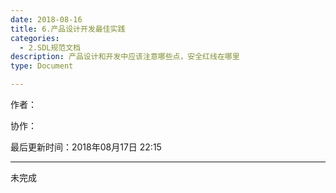 ```yaml
---
date: 2018-08-16
title: 6.产品设计开发最佳实践
categories:
  - 2.SDL规范文档
description: 产品设计和开发中应该注意哪些点，安全红线在哪里
type: Document

---
```


作者：

协作：

最后更新时间：2018年08月17日 22:15

-------

未完成